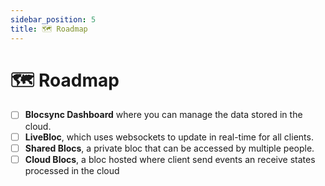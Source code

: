 ```yaml
---
sidebar_position: 5
title: 🗺️ Roadmap
---
```


# 🗺️ Roadmap

- [ ] **Blocsync Dashboard** where you can manage the data stored in the cloud.
- [ ] **LiveBloc**, which uses websockets to update in real-time for all clients.
- [ ] **Shared Blocs**, a private bloc that can be accessed by multiple people.
- [ ] **Cloud Blocs**, a bloc hosted where client send events an receive states processed in the cloud